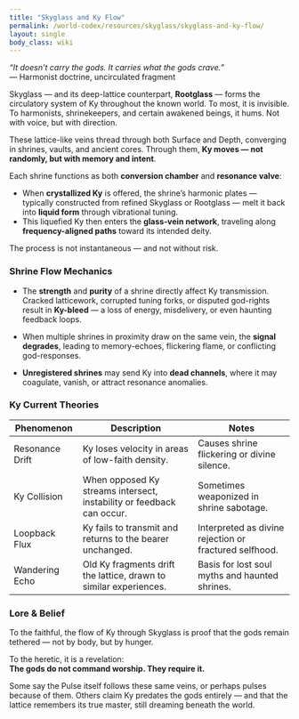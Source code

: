 ```yaml
---
title: "Skyglass and Ky Flow"
permalink: /world-codex/resources/skyglass/skyglass-and-ky-flow/
layout: single
body_class: wiki
---
```


*“It doesn’t carry the gods. It carries what the gods crave.”*  
— Harmonist doctrine, uncirculated fragment

Skyglass — and its deep-lattice counterpart, **Rootglass** — forms the circulatory system of Ky throughout the known world. To most, it is invisible. To harmonists, shrinekeepers, and certain awakened beings, it hums. Not with voice, but with direction.

These lattice-like veins thread through both Surface and Depth, converging in shrines, vaults, and ancient cores. Through them, **Ky moves — not randomly, but with memory and intent**.

Each shrine functions as both **conversion chamber** and **resonance valve**:

- When **crystallized Ky** is offered, the shrine’s harmonic plates — typically constructed from refined Skyglass or Rootglass — melt it back into **liquid form** through vibrational tuning.
- This liquefied Ky then enters the **glass-vein network**, traveling along **frequency-aligned paths** toward its intended deity.

The process is not instantaneous — and not without risk.

### Shrine Flow Mechanics

- The **strength** and **purity** of a shrine directly affect Ky transmission.  
  Cracked latticework, corrupted tuning forks, or disputed god-rights result in **Ky-bleed** — a loss of energy, misdelivery, or even haunting feedback loops.

- When multiple shrines in proximity draw on the same vein, the **signal degrades**, leading to memory-echoes, flickering flame, or conflicting god-responses.

- **Unregistered shrines** may send Ky into **dead channels**, where it may coagulate, vanish, or attract resonance anomalies.

### Ky Current Theories

| Phenomenon         | Description                                                               | Notes                                                  |
|--------------------|---------------------------------------------------------------------------|--------------------------------------------------------|
| Resonance Drift     | Ky loses velocity in areas of low-faith density.                          | Causes shrine flickering or divine silence.           |
| Ky Collision        | When opposed Ky streams intersect, instability or feedback can occur.     | Sometimes weaponized in shrine sabotage.              |
| Loopback Flux       | Ky fails to transmit and returns to the bearer unchanged.                 | Interpreted as divine rejection or fractured selfhood. |
| Wandering Echo      | Old Ky fragments drift the lattice, drawn to similar experiences.         | Basis for lost soul myths and haunted shrines.        |

### Lore & Belief

To the faithful, the flow of Ky through Skyglass is proof that the gods remain tethered — not by body, but by hunger.

To the heretic, it is a revelation:  
**The gods do not command worship. They require it.**

Some say the Pulse itself follows these same veins, or perhaps pulses because of them. Others claim Ky predates the gods entirely — and that the lattice remembers its true master, still dreaming beneath the world.
